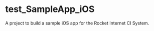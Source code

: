 # test_SampleApp_iOS
A project to build a sample iOS app for the Rocket Internet CI System.
 
 
 
  
    
 
  
 
